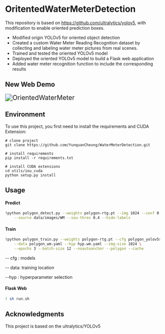 # OritentedWaterMeterDetection

This repository is based on https://github.com/ultralytics/yolov5, with modification to enable oriented prediction boxes.

- Modified origin YOLOv5 for oriented object detection
- Created a custom Water Meter Reading Recognition dataset by collecting and labeling water meter pictures from real scenes.
- Trained and tested the oriented YOLOv5 model
- Deployed the oriented YOLOv5 model to build a Flask web application
- Added water meter recognition function to include the corresponding results


## New Web Demo

<img src="./newDemo.gif" alt="OrientedWaterMeter" style="zoom:150%;" />

## Environment

To use this project, you first need to install the requirements and CUDA Extension:

```
# clone project
git clone https://github.com/YunquanCheung/WaterMeterDetection.git

# install requirements
pip install -r requirements.txt

# install CUDA extensions
cd utils/iou_cuda
python setup.py install
```

## Usage

#### Predict

```bash
!python polygon_detect.py --weights polygon-rtg.pt --img 1024 --conf 0.75 \
    --source data/images/WM --iou-thres 0.4 --hide-labels
```

#### Train

```bash
!python polygon_train.py --weights polygon-rtg.pt --cfg polygon_yolov5s_wm.yaml \
    --data polygon_wm.yaml --hyp hyp.wm.yaml --img-size 1024 \
    --epochs 3 --batch-size 12 --noautoanchor --polygon --cache
```

-- cfg    : models

-- data:  training location

--hyp   : hyperparameter selection

#### Flask Web

```bash
! sh run.sh
```

## Acknowledgments

This project is based on the ultralytics/YOLOv5



